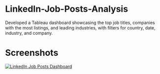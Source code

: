 # LinkedIn-Job-Posts-Analysis

Developed a Tableau dashboard showcasing the top job titles, companies with the most listings, and leading industries, with filters for country, date, industry, and company.

# Screenshots

[![LinkedIn Job Posts Dashboard](https://i.ibb.co/7XSgrTM/Linked-In-Job-Posts-Dashboard.png)](https://public.tableau.com/app/profile/amro.alshaban/viz/LinkedInJobPostsAnalysis_17353860044950/Dashboard1)
